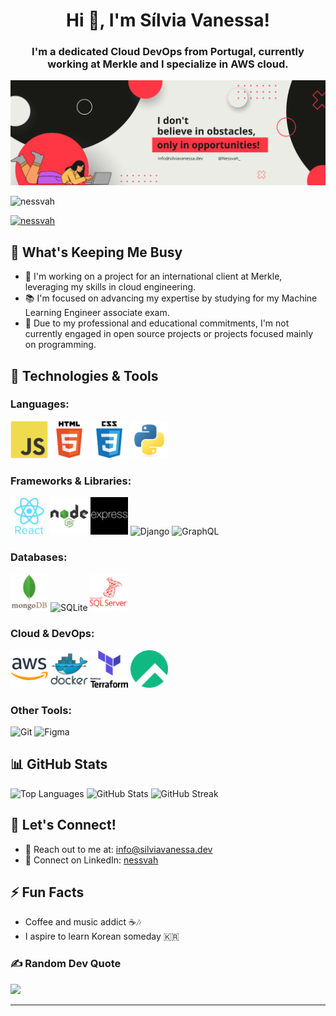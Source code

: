 <h1 align="center">Hi 👋, I'm Sílvia Vanessa!</h1>
<h3 align="center">I'm a dedicated Cloud DevOps from Portugal, currently working at Merkle and I specialize in AWS cloud.
</h3>

<img src="banner.png">

<p align="left"> <img src="https://komarev.com/ghpvc/?username=nessvah&label=Profile%20views&color=0e75b6&style=flat" alt="nessvah" /> </p>

<p align="left"> <a href="https://github.com/ryo-ma/github-profile-trophy"><img src="https://github-profile-trophy.vercel.app/?username=nessvah&theme=onedark" alt="nessvah" /></a> </p>


## 🌱 What's Keeping Me Busy
- 💼 I'm working on a project for an international client at Merkle, leveraging my skills in cloud engineering.
- 📚 I'm focused on advancing my expertise by studying for my Machine Learning Engineer associate exam.
- 🔧 Due to my professional and educational commitments, I'm not currently engaged in open source projects or projects focused mainly on programming.


## 🔧 Technologies & Tools
### Languages:
<img src="https://raw.githubusercontent.com/devicons/devicon/master/icons/javascript/javascript-original.svg" alt="JavaScript" width="60" height="60"> <img src="https://raw.githubusercontent.com/devicons/devicon/master/icons/html5/html5-original-wordmark.svg" alt="HTML5" width="60" height="60"> <img src="https://raw.githubusercontent.com/devicons/devicon/master/icons/css3/css3-original-wordmark.svg" alt="CSS3" width="60" height="60"> <img src="https://raw.githubusercontent.com/devicons/devicon/master/icons/python/python-original.svg" alt="Python" width="60" height="60">

### Frameworks & Libraries:
<img src="https://raw.githubusercontent.com/devicons/devicon/master/icons/react/react-original-wordmark.svg" alt="React" width="60" height="60"> <img src="https://raw.githubusercontent.com/devicons/devicon/master/icons/nodejs/nodejs-original-wordmark.svg" alt="Node.js" width="60" height="60"> <img src="https://raw.githubusercontent.com/devicons/devicon/master/icons/express/express-original-wordmark.svg" alt="Express.js" width="60" height="60" style="filter: invert(1)"> <img src="https://cdn.worldvectorlogo.com/logos/django.svg" alt="Django" width="60" height="60"> <img src="https://www.vectorlogo.zone/logos/graphql/graphql-icon.svg" alt="GraphQL" width="60" height="60">

### Databases:
<img src="https://raw.githubusercontent.com/devicons/devicon/master/icons/mongodb/mongodb-original-wordmark.svg" alt="MongoDB" width="60" height="60"> <img src="https://cdn.jsdelivr.net/gh/devicons/devicon@latest/icons/sqlite/sqlite-original.svg" alt="SQLite" width="60" height="60" /> <img src="https://raw.githubusercontent.com/devicons/devicon/master/icons/microsoftsqlserver/microsoftsqlserver-plain-wordmark.svg" alt="SQL Server" width="60" height="60">

### Cloud & DevOps:
<img src="https://raw.githubusercontent.com/devicons/devicon/master/icons/amazonwebservices/amazonwebservices-original-wordmark.svg" alt="AWS" width="60" height="60"> <img src="https://raw.githubusercontent.com/devicons/devicon/master/icons/docker/docker-original-wordmark.svg" alt="Docker" width="60" height="60"> <img src="https://raw.githubusercontent.com/devicons/devicon/master/icons/terraform/terraform-original-wordmark.svg" alt="Terraform" width="60" height="60"> <img src="https://raw.githubusercontent.com/devicons/devicon/master/icons/rockylinux/rockylinux-original.svg" alt="Rocky Linux 9" width="60" height="60" >

### Other Tools:
<img src="https://www.vectorlogo.zone/logos/git-scm/git-scm-icon.svg" alt="Git" width="60" height="60"> <img src="https://www.vectorlogo.zone/logos/figma/figma-icon.svg" alt="Figma" width="60" height="60">

## 📊 GitHub Stats
![Top Languages](https://github-readme-stats.vercel.app/api/top-langs?username=nessvah&show_icons=true&locale=en&layout=compact&theme=dark)
![GitHub Stats](https://github-readme-stats.vercel.app/api?username=nessvah&show_icons=true&locale=en&theme=dark)
![GitHub Streak](https://github-readme-streak-stats.herokuapp.com/?user=nessvah&theme=dark)

## 🚀 Let's Connect!
- 📧 Reach out to me at: [info@silviavanessa.dev](mailto:info@silviavanessa.dev)
- 💼 Connect on LinkedIn: [nessvah](https://linkedin.com/in/nessvah)

## ⚡ Fun Facts
- Coffee and music addict ☕🎶
- I aspire to learn Korean someday 🇰🇷


### ✍️ Random Dev Quote
![](https://quotes-github-readme.vercel.app/api?type=horizontal&theme=radical)

---


  
